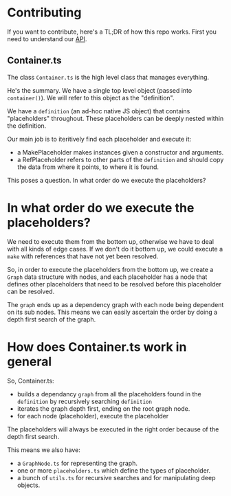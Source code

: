 # Contributing

If you want to contribute, here's a TL;DR of how this repo works. First you need to understand our [API](/docs/API.md).

## Container.ts

The class `Container.ts` is the high level class that manages everything.

He's the summary. We have a single top level object (passed into `container()`). We will refer to this object as the "definition".

We have a `definition` (an ad-hoc native JS object) that contains "placeholders" throughout. These placeholders can be deeply nested within the definition.

Our main job is to iteritively find each placeholder and execute it:

- a MakePlaceholder makes instances given a constructor and arguments.
- a RefPlaceholder refers to other parts of the `definition` and should copy the data from where it points, to where it is found.

This poses a question. In what order do we execute the placeholders?

# In what order do we execute the placeholders?

We need to execute them from the bottom up, otherwise we have to deal with all kinds of edge cases. If we don't do it bottom up, we could execute a `make` with references that have not yet been resolved.

So, in order to execute the placeholders from the bottom up, we create a `Graph` data structure with nodes, and each placeholder has a node that defines other placeholders that need to be resolved before this placeholder can be resolved.

The `graph` ends up as a dependency graph with each node being dependent on its sub nodes. This means we can easily ascertain the order by doing a depth first search of the graph.

# How does Container.ts work in general

So, Container.ts:

- builds a dependancy `graph` from all the placeholders found in the `definition` by recursively searching `definition`
- iterates the graph depth first, ending on the root graph node.
- for each node (placeholder), execute the placeholder

The placeholders will always be executed in the right order because of the depth first search.

This means we also have:

- a `GraphNode.ts` for representing the graph.
- one or more `placeholders.ts` which define the types of placeholder.
- a bunch of `utils.ts` for recursive searches and for manipulating deep objects.
